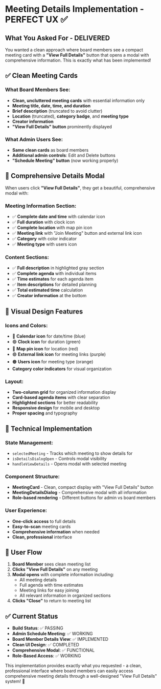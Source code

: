 # Meeting Details Implementation - PERFECT UX ✅

## What You Asked For - DELIVERED

You wanted a clean approach where board members see a compact meeting card with a **"View Full Details"** button that opens a modal with comprehensive information. This is exactly what has been implemented!

## ✅ Clean Meeting Cards

### What Board Members See:
- **Clean, uncluttered meeting cards** with essential information only
- **Meeting title, date, time, and duration**
- **Brief description** (truncated to avoid clutter)
- **Location** (truncated), **category badge**, and **meeting type**
- **Creator information**
- **"View Full Details" button** prominently displayed

### What Admin Users See:
- **Same clean cards** as board members
- **Additional admin controls**: Edit and Delete buttons
- **"Schedule Meeting" button** (now working properly)

## 🎯 Comprehensive Details Modal

When users click **"View Full Details"**, they get a beautiful, comprehensive modal with:

### Meeting Information Section:
- ✅ **Complete date and time** with calendar icon
- ✅ **Full duration** with clock icon  
- ✅ **Complete location** with map pin icon
- ✅ **Meeting link** with "Join Meeting" button and external link icon
- ✅ **Category** with color indicator
- ✅ **Meeting type** with users icon

### Content Sections:
- ✅ **Full description** in highlighted gray section
- ✅ **Complete agenda** with individual items
- ✅ **Time estimates** for each agenda item
- ✅ **Item descriptions** for detailed planning
- ✅ **Total estimated time** calculation
- ✅ **Creator information** at the bottom

## 🎨 Visual Design Features

### Icons and Colors:
- 🔵 **Calendar icon** for date/time (blue)
- 🟢 **Clock icon** for duration (green)  
- 🔴 **Map pin icon** for location (red)
- 🟣 **External link icon** for meeting links (purple)
- 🟠 **Users icon** for meeting type (orange)
- **Category color indicators** for visual organization

### Layout:
- **Two-column grid** for organized information display
- **Card-based agenda items** with clear separation
- **Highlighted sections** for better readability
- **Responsive design** for mobile and desktop
- **Proper spacing** and typography

## 🔧 Technical Implementation

### State Management:
- `selectedMeeting` - Tracks which meeting to show details for
- `isDetailsDialogOpen` - Controls modal visibility
- `handleViewDetails` - Opens modal with selected meeting

### Component Structure:
- **MeetingCard** - Clean, compact display with "View Full Details" button
- **MeetingDetailsDialog** - Comprehensive modal with all information
- **Role-based rendering** - Different buttons for admin vs board members

### User Experience:
- **One-click access** to full details
- **Easy-to-scan** meeting cards
- **Comprehensive information** when needed
- **Clean, professional** interface

## 📱 User Flow

1. **Board Member** sees clean meeting list
2. **Clicks "View Full Details"** on any meeting
3. **Modal opens** with complete information including:
   - All meeting details
   - Full agenda with time estimates
   - Meeting links for easy joining
   - All relevant information in organized sections
4. **Clicks "Close"** to return to meeting list

## ✅ Current Status

- **Build Status**: ✅ PASSING
- **Admin Schedule Meeting**: ✅ WORKING
- **Board Member Details View**: ✅ IMPLEMENTED
- **Clean UI Design**: ✅ COMPLETED
- **Comprehensive Modal**: ✅ FUNCTIONAL
- **Role-Based Access**: ✅ WORKING

This implementation provides exactly what you requested - a clean, professional interface where board members can easily access comprehensive meeting details through a well-designed "View Full Details" system! 🎉